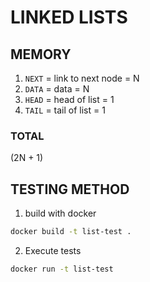 # LINKED LISTS

## MEMORY
1. `NEXT` = link to next node = N
2. `DATA` = data = N
3. `HEAD` = head of list = 1
4. `TAIL` = tail of list = 1 

### TOTAL

\(2N + 1\)

## TESTING METHOD

1. build with docker

```bash
docker build -t list-test .
```

2. Execute tests

```bash
docker run -t list-test
```
